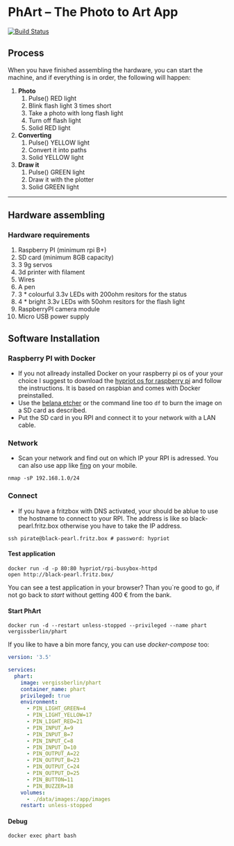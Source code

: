 # **PhArt** – The **Ph**oto to **Art** App

[![Build Status](https://travis-ci.com/vergissberlin/phart.svg?branch=master)](https://travis-ci.com/vergissberlin/phart)

## Process

When you have finished assembling the hardware, you can start the machine, and if everything is in order, the following will happen:

1. **Photo**
   1. Pulse() RED light
   2. Blink flash light 3 times short
   3. Take a photo with long flash light
   4. Turn off flash light
   5. Solid RED light
2. **Converting**
   1. Pulse() YELLOW light
   2. Convert it into paths
   3. Solid YELLOW light
3. **Draw it**
   1. Pulse() GREEN light
   2. Draw it with the plotter
   3. Solid GREEN light

---

## Hardware assembling

### Hardware requirements

1. Raspberry PI (minimum rpi B+)
2. SD card (minimum 8GB capacity)
3. 3 9g servos
4. 3d printer with filament
5. Wires
6. A pen
7. 3 \* colourful 3.3v LEDs with 200ohm resitors for the status
8. 4 \* bright 3.3v LEDs with 50ohm resitors for the flash light
9. RaspberryPI camera module
10. Micro USB power supply

## Software Installation

### Raspberry PI with Docker

- If you not allready installed Docker on your raspberry pi os of your your choice I suggest to download the [hypriot os for raspberry pi](https://blog.hypriot.com/downloads/) and follow the instructions. It is based on raspbian and comes with Docker preinstalled.
- Use the [belana etcher](https://www.balena.io/etcher/) or the command line too `df` to burn the image on a SD card as described.
- Put the SD card in you RPI and connect it to your network with a LAN cable.

### Network

- Scan your network and find out on which IP your RPI is adressed. You can also use app like [fing](https://www.fing.com/) on your mobile.

```shell
nmap -sP 192.168.1.0/24
```

### Connect

- If you have a fritzbox with DNS activated, your should be ablue to use the hostname to connect to your RPI. The address is like so black-pearl.fritz.box otherwise you have to take the IP address.

```shell
ssh pirate@black-pearl.fritz.box # password: hypriot
```

#### Test application

```shell
docker run -d -p 80:80 hypriot/rpi-busybox-httpd
open http://black-pearl.fritz.box/
```

You can see a test application in your browser? Than you`re good to go, if not go back to _start_ without getting 400 € from the bank.

#### Start PhArt

```shell
docker run -d --restart unless-stopped --privileged --name phart vergissberlin/phart
```

If you like to have a bin more fancy, you can use _docker-compose_ too:

```yaml
version: '3.5'

services:
  phart:
    image: vergissberlin/phart
    container_name: phart
    privileged: true
    environment:
      - PIN_LIGHT_GREEN=4
      - PIN_LIGHT_YELLOW=17
      - PIN_LIGHT_RED=21
      - PIN_INPUT_A=9
      - PIN_INPUT_B=7
      - PIN_INPUT_C=8
      - PIN_INPUT_D=10
      - PIN_OUTPUT_A=22
      - PIN_OUTPUT_B=23
      - PIN_OUTPUT_C=24
      - PIN_OUTPUT_D=25
      - PIN_BUTTON=11
      - PIN_BUZZER=18
    volumes:
      - ./data/images:/app/images
    restart: unless-stopped
```

#### Debug

```shell
docker exec phart bash
```
